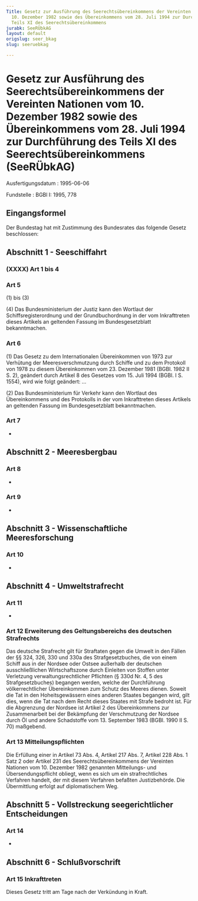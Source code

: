 ```yaml
---
Title: Gesetz zur Ausführung des Seerechtsübereinkommens der Vereinten Nationen vom
  10. Dezember 1982 sowie des Übereinkommens vom 28. Juli 1994 zur Durchführung des
  Teils XI des Seerechtsübereinkommens
jurabk: SeeRÜbkAG
layout: default
origslug: seer_bkag
slug: seeruebkag

---
```


# Gesetz zur Ausführung des Seerechtsübereinkommens der Vereinten Nationen vom 10. Dezember 1982 sowie des Übereinkommens vom 28. Juli 1994 zur Durchführung des Teils XI des Seerechtsübereinkommens (SeeRÜbkAG)

Ausfertigungsdatum
:   1995-06-06

Fundstelle
:   BGBl I: 1995, 778



## Eingangsformel

Der Bundestag hat mit Zustimmung des Bundesrates das folgende Gesetz
beschlossen:


## Abschnitt 1 - Seeschiffahrt



### (XXXX) Art 1 bis 4



### Art 5

(1) bis (3)

(4) Das Bundesministerium der Justiz kann den Wortlaut der
Schiffsregisterordnung und der Grundbuchordnung in der vom
Inkrafttreten dieses Artikels an geltenden Fassung im
Bundesgesetzblatt bekanntmachen.


### Art 6

(1) Das Gesetz zu dem Internationalen Übereinkommen von 1973 zur
Verhütung der Meeresverschmutzung durch Schiffe und zu dem Protokoll
von 1978 zu diesem Übereinkommen vom 23. Dezember 1981 (BGBl. 1982 II
S. 2), geändert durch Artikel 8 des Gesetzes vom 15. Juli 1994 (BGBl.
I S. 1554), wird wie folgt geändert: ...

(2) Das Bundesministerium für Verkehr kann den Wortlaut des
Übereinkommens und des Protokolls in der vom Inkrafttreten dieses
Artikels an geltenden Fassung im Bundesgesetzblatt bekanntmachen.


### Art 7

-


## Abschnitt 2 - Meeresbergbau



### Art 8

-


### Art 9

-


## Abschnitt 3 - Wissenschaftliche Meeresforschung



### Art 10

-


## Abschnitt 4 - Umweltstrafrecht



### Art 11

-


### Art 12 Erweiterung des Geltungsbereichs des deutschen Strafrechts

Das deutsche Strafrecht gilt für Straftaten gegen die Umwelt in den
Fällen der §§ 324, 326, 330 und 330a des Strafgesetzbuches, die von
einem Schiff aus in der Nordsee oder Ostsee außerhalb der deutschen
ausschließlichen Wirtschaftszone durch Einleiten von Stoffen unter
Verletzung verwaltungsrechtlicher Pflichten (§ 330d Nr. 4, 5 des
Strafgesetzbuches) begangen werden, welche der Durchführung
völkerrechtlicher Übereinkommen zum Schutz des Meeres dienen. Soweit
die Tat in den Hoheitsgewässern eines anderen Staates begangen wird,
gilt dies, wenn die Tat nach dem Recht dieses Staates mit Strafe
bedroht ist. Für die Abgrenzung der Nordsee ist Artikel 2 des
Übereinkommens zur Zusammenarbeit bei der Bekämpfung der Verschmutzung
der Nordsee durch Öl und andere Schadstoffe vom 13. September 1983
(BGBl. 1990 II S. 70) maßgebend.


### Art 13 Mitteilungspflichten

Die Erfüllung einer in Artikel 73 Abs. 4, Artikel 217 Abs. 7, Artikel
228 Abs. 1 Satz 2 oder Artikel 231 des Seerechtsübereinkommens der
Vereinten Nationen vom 10. Dezember 1982 genannten Mitteilungs- und
Übersendungspflicht obliegt, wenn es sich um ein strafrechtliches
Verfahren handelt, der mit diesem Verfahren befaßten Justizbehörde.
Die Übermittlung erfolgt auf diplomatischem Weg.


## Abschnitt 5 - Vollstreckung seegerichtlicher Entscheidungen



### Art 14

-


## Abschnitt 6 - Schlußvorschrift



### Art 15 Inkrafttreten

Dieses Gesetz tritt am Tage nach der Verkündung in Kraft.

